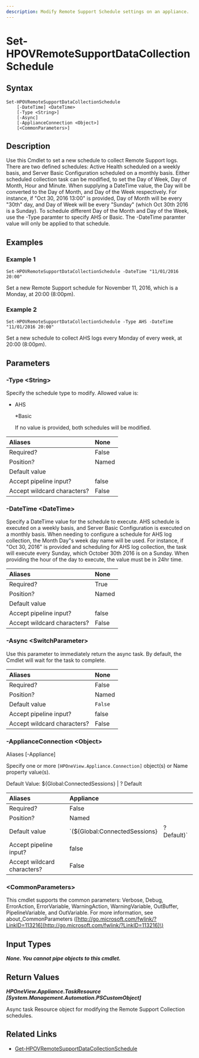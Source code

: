 ```yaml
---
description: Modify Remote Support Schedule settings on an appliance.
---
```


# Set-HPOVRemoteSupportDataCollectionSchedule

## Syntax

```text
Set-HPOVRemoteSupportDataCollectionSchedule
    [-DateTime] <DateTime>
    [-Type <String>]
    [-Async]
    [-ApplianceConnection <Object>]
    [<CommonParameters>]
```

## Description

Use this Cmdlet to set a new schedule to collect Remote Support logs. There are two defined schedules: Active Health scheduled on a weekly basis, and Server Basic Configuration scheduled on a monthly basis. Either scheduled collection task can be modified, to set the Day of Week, Day of Month, Hour and Minute. When supplying a DateTime value, the Day will be converted to the Day of Month, and Day of the Week respectively. For instance, if "Oct 30, 2016 13:00" is provided, Day of Month will be every "30th" day, and Day of Week will be every "Sunday" \(which Oct 30th 2016 is a Sunday\). To schedule different Day of the Month and Day of the Week, use the -Type paramter to specify AHS or Basic. The -DateTime paramter value will only be applied to that schedule.

## Examples

### Example 1

```text
Set-HPOVRemoteSupportDataCollectionSchedule -DateTime "11/01/2016 20:00"
```

Set a new Remote Support schedule for November 11, 2016, which is a Monday, at 20:00 \(8:00pm\).

### Example 2

```text
Set-HPOVRemoteSupportDataCollectionSchedule -Type AHS -DateTime "11/01/2016 20:00"
```

Set a new schedule to collect AHS logs every Monday of every week, at 20:00 \(8:00pm\).

## Parameters

### -Type &lt;String&gt;

Specify the schedule type to modify. Allowed value is:

* AHS

  \*Basic

  If no value is provided, both schedules will be modified.

| Aliases | None |
| :--- | :--- |
| Required? | False |
| Position? | Named |
| Default value |  |
| Accept pipeline input? | false |
| Accept wildcard characters? | False |

### -DateTime &lt;DateTime&gt;

Specify a DateTime value for the schedule to execute. AHS schedule is executed on a weekly basis, and Server Basic Configuration is executed on a monthly basis. When needing to configure a schedule for AHS log collection, the Month Day"s week day name will be used. For instance, if "Oct 30, 2016" is provided and scheduling for AHS log collection, the task will execute every Sunday, which October 30th 2016 is on a Sunday. When providing the hour of the day to execute, the value must be in 24hr time.

| Aliases | None |
| :--- | :--- |
| Required? | True |
| Position? | Named |
| Default value |  |
| Accept pipeline input? | false |
| Accept wildcard characters? | False |

### -Async &lt;SwitchParameter&gt;

Use this parameter to immediately return the async task. By default, the Cmdlet will wait for the task to complete.

| Aliases | None |
| :--- | :--- |
| Required? | False |
| Position? | Named |
| Default value | `False` |
| Accept pipeline input? | false |
| Accept wildcard characters? | False |

### -ApplianceConnection &lt;Object&gt;

Aliases \[-Appliance\]

Specify one or more `[HPOneView.Appliance.Connection]` object\(s\) or Name property value\(s\).

Default Value: ${Global:ConnectedSessions} \| ? Default

| Aliases | Appliance |  |
| :--- | :--- | :--- |
| Required? | False |  |
| Position? | Named |  |
| Default value | \`\(${Global:ConnectedSessions} | ? Default\)\` |
| Accept pipeline input? | false |  |
| Accept wildcard characters? | False |  |

### &lt;CommonParameters&gt;

This cmdlet supports the common parameters: Verbose, Debug, ErrorAction, ErrorVariable, WarningAction, WarningVariable, OutBuffer, PipelineVariable, and OutVariable. For more information, see about\_CommonParameters \([http://go.microsoft.com/fwlink/?LinkID=113216](http://go.microsoft.com/fwlink/?LinkID=113216)\)

## Input Types

_**None. You cannot pipe objects to this cmdlet.**_

## Return Values

_**HPOneView.Appliance.TaskResource \[System.Management.Automation.PSCustomObject\]**_

Async task Resource object for modifying the Remote Support Collection schedules.

## Related Links

* [Get-HPOVRemoteSupportDataCollectionSchedule](get-hpovremotesupportdatacollectionschedule.md)

